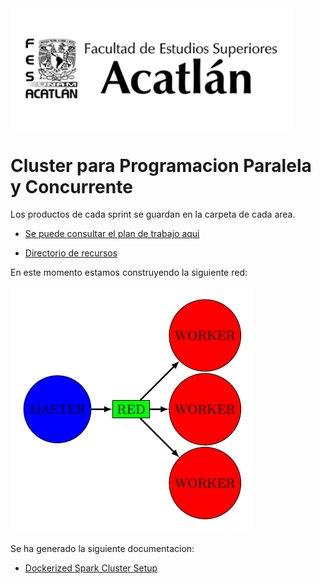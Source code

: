 
<div style="display: flex; align-items:center;">
<img src="imagenes/R.png" width="90%" >
<!--<img src="imagenes/Imagen2.jpg" width="20%" > -->
</div>


# Cluster para Programacion Paralela y Concurrente 

Los productos de cada sprint se guardan en la carpeta de cada area.

* <a href="https://docs.google.com/spreadsheets/d/1JpgB5HH0UOuyaKnHn6HBtzzIx-enJk4o4aeNsXsYAEo/edit?usp=sharing"> Se puede consultar el plan de trabajo aqui <a/>

* <a href="https://github.com/LuisMAC2022/PPC/blob/main/PDFs/readme.md">Directorio de recursos </a> 


En este momento estamos construyendo la siguiente red:

<img src="PDFs/workbench/Prueba_Jueves/Topologia_prueba-1.png">






















Se ha generado la siguiente documentacion:

* <a href="https://www.github.com/Jorge95Cortes/dockerized-spark-cluster-set-up"> Dockerized Spark Cluster Setup </a> 




































